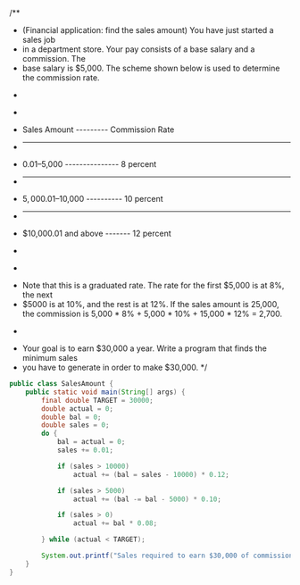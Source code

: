 /**
 * (Financial application: find the sales amount) You have just started a sales job
 * in a department store. Your pay consists of a base salary and a commission. The
 * base salary is $5,000. The scheme shown below is used to determine the commission rate.
 * <p>
 * <p>
 * Sales Amount --------- Commission Rate
 * <hr>
 * $0.01–$5,000 --------------- 8 percent
 * <hr>
 * $5,000.01–$10,000 ---------- 10 percent
 * <hr>
 * $10,000.01 and above ------- 12 percent
 * <p>
 * <p>
 * Note that this is a graduated rate. The rate for the first $5,000 is at 8%, the next
 * $5000 is at 10%, and the rest is at 12%. If the sales amount is 25,000, the commission is 5,000 * 8% + 5,000 * 10% + 15,000 * 12% = 2,700.
 * <p>
 * Your goal is to earn $30,000 a year. Write a program that finds the minimum sales
 * you have to generate in order to make $30,000.
 */
```java
public class SalesAmount {
    public static void main(String[] args) {
        final double TARGET = 30000;
        double actual = 0;
        double bal = 0;
        double sales = 0;
        do {
            bal = actual = 0;
            sales += 0.01;

            if (sales > 10000)
                actual += (bal = sales - 10000) * 0.12;

            if (sales > 5000)
                actual += (bal -= bal - 5000) * 0.10;

            if (sales > 0)
                actual += bal * 0.08;

        } while (actual < TARGET);

        System.out.printf("Sales required to earn $30,000 of commission is $%.2f\n", sales);
    }
}
```
